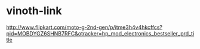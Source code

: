 # vinoth-link
http://www.flipkart.com/moto-g-2nd-gen/p/itme3h4v4hkcffcs?pid=MOBDYGZ6SHNB7RFC&otracker=hp_mod_electronics_bestseller_prd_title
